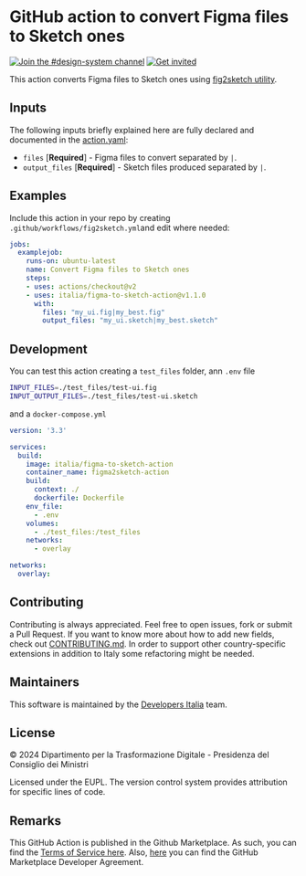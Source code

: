 # GitHub action to convert Figma files to Sketch ones

[![Join the #design-system channel](https://img.shields.io/badge/Slack%20channel-%23designers-blue.svg?logo=slack)](https://developersitalia.slack.com/messages/C7VPAUVB3)
[![Get invited](https://slack.developers.italia.it/badge.svg)](https://slack.developers.italia.it/)

This action converts Figma files to Sketch ones using [fig2sketch utility](https://github.com/sketch-hq/fig2sketch).

## Inputs

The following inputs briefly explained here are fully declared and documented in the [action.yaml](action.yaml):

* `files` [**Required**] - Figma files to convert separated by `|`.
* `output_files` [**Required**] - Sketch files produced separated by `|`.

## Examples

Include this action in your repo by creating 
`.github/workflows/fig2sketch.yml`and edit where needed:

```yml
jobs:
  examplejob:
    runs-on: ubuntu-latest
    name: Convert Figma files to Sketch ones
    steps:
    - uses: actions/checkout@v2
    - uses: italia/figma-to-sketch-action@v1.1.0
      with:
        files: "my_ui.fig|my_best.fig"
        output_files: "my_ui.sketch|my_best.sketch"
```

## Development

You can test this action creating a `test_files` folder, ann `.env` file

```sh
INPUT_FILES=./test_files/test-ui.fig
INPUT_OUTPUT_FILES=./test_files/test-ui.sketch
```

and a `docker-compose.yml`

```yml
version: '3.3'

services:
  build:
    image: italia/figma-to-sketch-action
    container_name: figma2sketch-action
    build:
      context: ./
      dockerfile: Dockerfile
    env_file:
      - .env
    volumes:
      - ./test_files:/test_files
    networks:
      - overlay

networks:
  overlay:
```

## Contributing

Contributing is always appreciated.
Feel free to open issues, fork or submit a Pull Request.
If you want to know more about how to add new fields, check out [CONTRIBUTING.md](CONTRIBUTING.md).
In order to support other country-specific extensions in addition to Italy some
refactoring might be needed.

## Maintainers

This software is maintained by the
[Developers Italia](https://developers.italia.it/) team.

## License

© 2024 Dipartimento per la Trasformazione Digitale - Presidenza del Consiglio dei
Ministri

Licensed under the EUPL.
The version control system provides attribution for specific lines of code.

## Remarks

This GitHub Action is published in the Github Marketplace.
As such, you can find the [Terms of Service here](https://docs.github.com/en/free-pro-team@latest/github/site-policy/github-marketplace-terms-of-service).
Also, [here](https://docs.github.com/en/free-pro-team@latest/github/site-policy/github-marketplace-developer-agreement)
you can find the GitHub Marketplace Developer Agreement.
